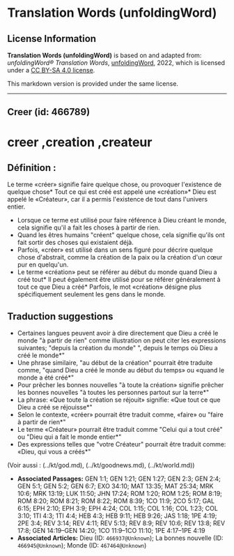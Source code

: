 # Translation Words (unfoldingWord)

## License Information

**Translation Words (unfoldingWord)** is based on and adapted from: _unfoldingWord® Translation Words_, [unfoldingWord](https://unfoldingword.org/utw), 2022, which is licensed under a [CC BY-SA 4.0 license](https://creativecommons.org/licenses/by-sa/4.0/legalcode.en).

This markdown version is provided under the same license.



--------------------------------

## Creer (id: 466789)

creer ,creation ,createur
=========================

Définition :
------------

Le terme «créer» signifie faire quelque chose, ou provoquer l'existence de quelque chose\* Tout ce qui est créé est appelé une «création»\* Dieu est appelé le «Créateur», car il a permis l'existence de tout dans l'univers entier.

* Lorsque ce terme est utilisé pour faire référence à Dieu créant le monde, cela signifie qu'il a fait les choses à partir de rien.
* Quand les êtres humains "créent" quelque chose, cela signifie qu'ils ont fait sortir des choses qui existaient déjà.
* Parfois, «créer» est utilisé dans un sens figuré pour décrire quelque chose d'abstrait, comme la création de la paix ou la création d'un cœur pur en quelqu'un.
* Le terme «création» peut se référer au début du monde quand Dieu a créé tout\* Il peut également être utilisé pour se référer généralement à tout ce que Dieu a créé\* Parfois, le mot «création» désigne plus spécifiquement seulement les gens dans le monde.

Traduction suggestions
----------------------

* Certaines langues peuvent avoir à dire directement que Dieu a créé le monde "à partir de rien" comme illustration on peut citer les expressions suivantes; "depuis la création du monde" ", depuis le temps où Dieu a créé le monde\*"
* Une phrase similaire, "au début de la création" pourrait être traduite comme, "quand Dieu a créé le monde au début du temps» ou «quand le monde a été créé\*"
* Pour prêcher les bonnes nouvelles "à toute la création» signifie prêcher les bonnes nouvelles "à toutes les personnes partout sur la terre\*"
* La phrase: «Que toute la création se réjouit» signifie: «Que tout ce que Dieu a créé se réjouisse\*"
* Selon le contexte, «créer» pourrait être traduit comme, «faire» ou "faire à partir de rien\*"
* Le terme «Créateur» pourrait être traduit comme "Celui qui a tout créé" ou "Dieu qui a fait le monde entier\*"
* Des expressions telles que "votre Créateur" pourrait être traduit comme: «Dieu, qui vous a créés\*"

(Voir aussi : (../kt/god.md), (../kt/goodnews.md), (../kt/world.md))

* **Associated Passages:** GEN 1:1; GEN 1:21; GEN 1:27; GEN 2:3; GEN 2:4; GEN 5:1; GEN 5:2; GEN 6:7; EXO 34:10; MAT 13:35; MAT 25:34; MRK 10:6; MRK 13:19; LUK 11:50; JHN 17:24; ROM 1:20; ROM 1:25; ROM 8:19; ROM 8:20; ROM 8:21; ROM 8:22; ROM 8:39; 1CO 11:9; 2CO 5:17; GAL 6:15; EPH 2:10; EPH 3:9; EPH 4:24; COL 1:15; COL 1:16; COL 1:23; COL 3:10; 1TI 4:3; 1TI 4:4; HEB 4:3; HEB 9:11; HEB 9:26; JAS 1:18; 1PE 4:19; 2PE 3:4; REV 3:14; REV 4:11; REV 5:13; REV 8:9; REV 10:6; REV 13:8; REV 17:8; GEN 14:19–GEN 14:20; 1CO 11:9–1CO 11:10; 1PE 4:17–1PE 4:19
* **Associated Articles:** Dieu (ID: `466937@Unknown`); La bonnes nouvelle (ID: `466945@Unknown`); Monde (ID: `467464@Unknown`)

